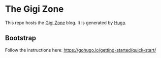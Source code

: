 # The Gigi Zone

This repo hosts the [Gigi Zone]() blog. It is generated by [Hugo](https://gohugo.io/).




## Bootstrap

Follow the instructions here:
https://gohugo.io/getting-started/quick-start/


